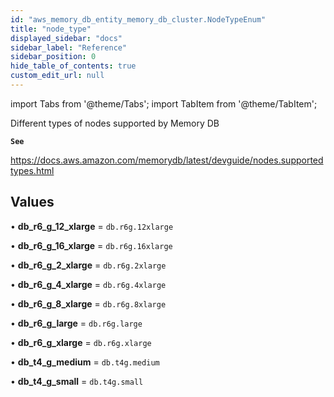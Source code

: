 ```yaml
---
id: "aws_memory_db_entity_memory_db_cluster.NodeTypeEnum"
title: "node_type"
displayed_sidebar: "docs"
sidebar_label: "Reference"
sidebar_position: 0
hide_table_of_contents: true
custom_edit_url: null
---
```


import Tabs from '@theme/Tabs';
import TabItem from '@theme/TabItem';

Different types of nodes supported by Memory DB

**`See`**

https://docs.aws.amazon.com/memorydb/latest/devguide/nodes.supportedtypes.html

## Values

• **db\_r6\_g\_12\_xlarge** = `db.r6g.12xlarge`

• **db\_r6\_g\_16\_xlarge** = `db.r6g.16xlarge`

• **db\_r6\_g\_2\_xlarge** = `db.r6g.2xlarge`

• **db\_r6\_g\_4\_xlarge** = `db.r6g.4xlarge`

• **db\_r6\_g\_8\_xlarge** = `db.r6g.8xlarge`

• **db\_r6\_g\_large** = `db.r6g.large`

• **db\_r6\_g\_xlarge** = `db.r6g.xlarge`

• **db\_t4\_g\_medium** = `db.t4g.medium`

• **db\_t4\_g\_small** = `db.t4g.small`
